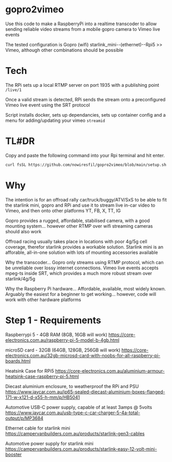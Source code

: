 # gopro2vimeo

Use this code to make a RaspberryPi into a realtime transcoder to allow sending reliable video streams from a mobile gopro camera to Vimeo live events

The tested configuration is Gopro (wifi) starlink_mini--(ethernet)--Rpi5 >> Vimeo, although other combinations should be possible

# Tech
  The RPi sets up a local RTMP server on port 1935 with a publishing point ``` /live/1 ```

  Once a valid stream is detected, RPi sends the stream onto a preconfigured Vimeo live event using the SRT protocol

  Script installs docker, sets up dependancies, sets up container config and a menu for adding/updating your vimeo ```streamid```

# TL#DR
Copy and paste the following command into your Rpi terminal and hit enter. 

```bash
curl fsSL https://github.com/nowiresfil/gopro2vimeo/blob/main/setup.sh | bash
```

# Why
  The intention is for an offroad rally car/truck/buggy/ATV/SxS to be able to fit the starlink mini, gopro and RPi and use it to stream live in-car video to Vimeo, and then onto other platforms YT, FB, X, TT, IG

  Gopro provides a rugged, affordable, stabilised camera, with a good mounting system... however other RTMP over wifi streaming cameras should also work

  Offroad racing usually takes place in locations with poor 4g/5g cell coverage, therefor starlink provides a workable solution. Starlink mini is an afforable, all-in-one solution with lots of mounting accessories available

  Why the transcoder... Gopro only streams using RTMP protocol, which can be unreliable over lossy internet connections. Vimeo live events accepts mpeg-ts inside SRT, which provides a much more robust stream over starlink/4g/5g

  Why the Raspberry Pi hardware... Affordable, available, most widely known. Arguably the easiest for a beginner to get working... however, code will work with other hardware platforms


# Step 1 - Requirements

  Raspberrypi 5 - 4GB RAM (8GB, 16GB will work) https://core-electronics.com.au/raspberry-pi-5-model-b-4gb.html

  microSD card - 32GB (64GB, 128GB, 256GB will work) https://core-electronics.com.au/32gb-microsd-card-with-noobs-for-all-raspberry-pi-boards.html

  Heatsink Case for RPi5 https://core-electronics.com.au/aluminium-armour-heatsink-case-raspberry-pi-5.html

  Diecast aluminium enclosure, to weatherproof the RPi and PSU https://www.jaycar.com.au/ip65-sealed-diecast-aluminium-boxes-flanged-171-w-x121-d-x55-h-mm/p/HB5041

  Automotive USB-C power supply, capable of at least 3amps @ 5volts https://www.jaycar.com.au/usb-type-c-car-charger-5-4a-total-output/p/MP3684

  Ethernet cable for starlink mini https://campervanbuilders.com.au/products/starlink-gen3-cables

  Automotive power supply for starlink mini https://campervanbuilders.com.au/products/starlink-easy-12-volt-mini-booster

  

  

  
